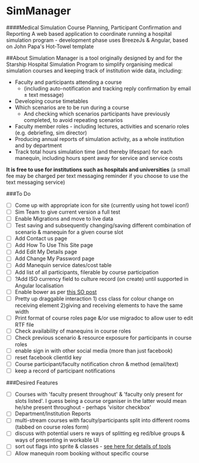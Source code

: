 # SimManager 
####Medical Simulation Course Planning, Participant Confirmation and Reporting
A web based application to coordinate running a hospital simulation program - development phase
uses BreezeJs & Angular, based on John Papa's Hot-Towel template

##About
Simulation Manager is a tool originally designed by and for the Starship Hospital Simulation Program to simplify
organising medical simulation courses and keeping track of institution wide data, including:
* Faculty and participants attending a course
  * (including auto-notification and tracking reply confirmation by email ± text message)
* Developing course timetables
* Which scenarios are to be run during a course 
  * And checking which scenarios participants have previously completed, to avoid repeating scenarios
* Faculty member roles - including lectures, activities and scenario roles (e.g. debriefing, sim director)
* Producing annual reports of simulation activity, as a whole institution and by department
* Track total hours simulation time (and thereby lifespan) for each manequin, including hours spent away for service and service costs

**It is free to use for institutions such as hospitals and universities** (a small fee may be charged per text messaging reminder if you choose to use the text messaging service)

###To Do
- [ ] Come up with appropriate icon for site (currently using hot towel icon!)
- [ ] Sim Team to give current version a full test
- [ ] Enable Migrations and move to live data
- [ ] Test saving and subsequently changing/saving different combination of scenario & manequin for a given course slot
- [ ] Add Contact us page
- [ ] Add How To Use This Site page
- [ ] Add Edit My Details page
- [ ] Add Change My Password page
- [ ] Add Manequin service dates/cost table
- [ ] Add list of all participants, filerable by course participation
- [ ] ?Add ISO currency field to culture record (on create) until supported in Angular localisation
- [ ] Enable bower as per [this SO post](http://stackoverflow.com/questions/31872622/using-grunt-bower-gulp-npm-with-visual-studio-2015-for-a-asp-net-4-5-project)
- [ ] Pretty up draggable interaction 1) css class for colour change on receiving element 2)giving and receiving elements to have the same width
- [ ] Print format of course roles page &/or use migradoc to allow user to edit RTF file
- [ ] Check availability of manequins in course roles
- [ ] Check previous scenario & resource exposure for participants in course roles
- [ ] enable sign in with other social media (more than just facebook)
- [ ] reset facebook clientId key
- [ ] Course participant/faculty notification chron & method (email/text)
- [ ] keep a record of participant notifications

###Desired Features
- [ ] Courses with 'faculty present throughout' & 'faculty only present for slots listed'. I guess being a course organiser in the latter would mean he/she present throughout - perhaps 'visitor checkbox'
- [ ] Department/Institution Reports
- [ ] multi-stream courses with faculty/participants split into different rooms (tabbed on course roles form)
- [ ] discuss with potential users re ways of splitting eg red/blue groups & ways of presenting in workable UI
- [ ] sort out flags into sprite & classes - [see here for details of tools](https://css-tricks.com/css-sprites/)
- [ ] Allow manequin room booking without specific course
